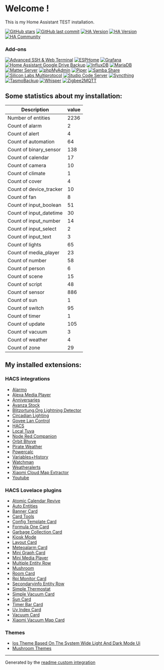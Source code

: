 # Welcome !

This is my Home Assistant TEST installation.

[![GitHub stars](https://img.shields.io/github/stars/Rodney-Smith/HATest-Config?style=plastic)](https://github.com/Rodney-Smith/HATest-Config/stargazers)
[![GitHub last commit](https://img.shields.io/github/last-commit/rodney-smith/HATest-Config/main?style=plastic)](https://github.com/rodney-smith/HATest-Config/commits/main)
[![HA Version](https://img.shields.io/badge/Running_Home_Assistant-2023.9.0b3-darkblue)](https://github.com/home-assistant/home-assistant/releases/latest)
[![HA Version](https://img.shields.io/badge/Original_Home_Assistant-2020.12.1-darkblue)](https://github.com/home-assistant/core/releases/2020.12.1)
[![HA Community](https://img.shields.io/badge/HA_Community-Forum-orange)](https://community.home-assistant.io/u/rodney.delauer/summary)

### Add-ons
[![Advanced SSH & Web Terminal](https://img.shields.io/badge/SSH_%26_Terminal-15.0.7-5294E2.svg)](https://github.com/hassio-addons/addon-ssh)
[![ESPHome](https://img.shields.io/badge/ESPHome-2023.8.2-5294E2.svg)](https://esphome.io/)
[![Grafana](https://img.shields.io/badge/Grafana-unknown-5294E2.svg)](https://github.com/hassio-addons/addon-grafana)
[![Home Assistant Google Drive Backup](https://img.shields.io/badge/Google_Drive_Backup-0.111.1-5294E2.svg)](https://github.com/sabeechen/hassio-google-drive-backup)
[![InfluxDB](https://img.shields.io/badge/InfluxDB-unknown-5294E2.svg)](https://github.com/hassio-addons/addon-influxdb)
[![MariaDB](https://img.shields.io/badge/MariaDB-2.6.1-5294E2.svg)](https://github.com/home-assistant/addons/tree/master/mariadb)
[![Matter Server](https://img.shields.io/badge/Matter_Server-4.9.0-5294E2.svg)](https://github.com/home-assistant/addons/tree/master/matter_server)
[![phpMyAdmin](https://img.shields.io/badge/phpMyAdmin-0.8.7-5294E2.svg)](https://github.com/hassio-addons/addon-phpmyadmin)
[![Piper](https://img.shields.io/badge/Piper-1.3.2-5294E2.svg)](https://github.com/home-assistant/addons/blob/master/piper)
[![Samba Share](https://img.shields.io/badge/Samba-10.0.2-5294E2.svg)](https://github.com/home-assistant/addons/tree/master/samba)
[![Silicon Labs Multiprotocol](https://img.shields.io/badge/Silabs_Multiprotocol-2.3.2-5294E2.svg)](https://github.com/home-assistant/addons/tree/master/silabs-multiprotocol)
[![Studio Code Server](https://img.shields.io/badge/Studio_Code_Server-5.10.1-5294E2.svg)](https://github.com/hassio-addons/addon-vscode)
[![Syncthing](https://img.shields.io/badge/Syncthing-1.16.3-5294E2.svg)](https://github.com/Poeschl/Hassio-Addons/tree/main/syncthing)
[![TasmoBackup](https://img.shields.io/badge/TasmoBackup-1.0.0-5294E2.svg)](https://github.com/danmed/TasmoBackupV1/)
[![Whisper](https://img.shields.io/badge/Whisper-1.0.0-5294E2.svg)](https://github.com/home-assistant/addons/blob/master/whisper)
[![Zigbee2MQTT](https://img.shields.io/badge/Zigbee2MQTT-1.33.0-5294E2.svg)](https://github.com/zigbee2mqtt/hassio-zigbee2mqtt/tree/master/zigbee2mqtt)

## Some statistics about my installation:
Description | value
-- | --
Number of entities | 2236
Count of alarm | 2
Count of alert | 4
Count of automation | 64
Count of binary_sensor | 138
Count of calendar | 17
Count of camera | 10
Count of climate | 1
Count of cover | 4
Count of device_tracker | 10
Count of fan | 8
Count of input_boolean | 51
Count of input_datetime | 30
Count of input_number | 14
Count of input_select | 2
Count of input_text | 3
Count of lights | 65
Count of media_player | 23
Count of number | 58
Count of person | 6
Count of scene | 15
Count of script | 48
Count of sensor | 886
Count of sun | 1
Count of switch | 95
Count of timer | 1
Count of update | 105
Count of vacuum | 3
Count of weather | 4
Count of zone | 29

## My installed extensions:

### HACS integrations
- [Alarmo](https://github.com/nielsfaber/alarmo)
- [Alexa Media Player](https://github.com/custom-components/alexa_media_player)
- [Anniversaries](https://github.com/pinkywafer/Anniversaries)
- [Avanza Stock](https://github.com/custom-components/sensor.avanza_stock)
- [Blitzortung.Org Lightning Detector](https://github.com/mrk-its/homeassistant-blitzortung)
- [Circadian Lighting](https://github.com/claytonjn/hass-circadian_lighting)
- [Govee Lan Control](https://github.com/wez/govee-lan-hass)
- [HACS](https://github.com/hacs/integration)
- [Local Tuya](https://github.com/rospogrigio/localtuya)
- [Node Red Companion](https://github.com/zachowj/hass-node-red)
- [Orbit Bhyve](https://github.com/sebr/bhyve-home-assistant)
- [Pirate Weather](https://github.com/alexander0042/pirate-weather-ha)
- [Powercalc](https://github.com/bramstroker/homeassistant-powercalc)
- [Variables+History](https://github.com/Wibias/hass-variables)
- [Watchman](https://github.com/dummylabs/thewatchman)
- [Weatheralerts](https://github.com/custom-components/weatheralerts)
- [Xiaomi Cloud Map Extractor](https://github.com/PiotrMachowski/Home-Assistant-custom-components-Xiaomi-Cloud-Map-Extractor)
- [Youtube](https://github.com/custom-components/youtube)

### HACS Lovelace plugins
- [Atomic Calendar Revive](https://github.com/totaldebug/atomic-calendar-revive)
- [Auto Entities](https://github.com/thomasloven/lovelace-auto-entities)
- [Banner Card](https://github.com/nervetattoo/banner-card)
- [Card Tools](https://github.com/thomasloven/lovelace-card-tools)
- [Config Template Card](https://github.com/iantrich/config-template-card)
- [Formula One Card](https://github.com/marcokreeft87/formulaone-card)
- [Garbage Collection Card](https://github.com/amaximus/garbage-collection-card)
- [Kiosk Mode](https://github.com/NemesisRE/kiosk-mode)
- [Layout Card](https://github.com/thomasloven/lovelace-layout-card)
- [Meteoalarm Card](https://github.com/MrBartusek/MeteoalarmCard)
- [Mini Graph Card](https://github.com/kalkih/mini-graph-card)
- [Mini Media Player](https://github.com/kalkih/mini-media-player)
- [Multiple Entity Row](https://github.com/benct/lovelace-multiple-entity-row)
- [Mushroom](https://github.com/piitaya/lovelace-mushroom)
- [Room Card](https://github.com/marcokreeft87/room-card)
- [Rpi Monitor Card](https://github.com/ironsheep/lovelace-rpi-monitor-card)
- [Secondaryinfo Entity Row](https://github.com/custom-cards/secondaryinfo-entity-row)
- [Simple Thermostat](https://github.com/nervetattoo/simple-thermostat)
- [Simple Vacuum Card](https://github.com/benct/lovelace-xiaomi-vacuum-card)
- [Sun Card](https://github.com/AitorDB/home-assistant-sun-card)
- [Timer Bar Card](https://github.com/rianadon/timer-bar-card)
- [Uv Index Card](https://github.com/t1gr0u/uv-index-card)
- [Vacuum Card](https://github.com/denysdovhan/vacuum-card)
- [Xiaomi Vacuum Map Card](https://github.com/PiotrMachowski/lovelace-xiaomi-vacuum-map-card)

### Themes
- [Ios Theme   Based On The System Wide Light And Dark Mode Ui](https://github.com/JuanMTech/ios-theme)
- [Mushroom Themes](https://github.com/piitaya/lovelace-mushroom-themes)


***

Generated by the [readme custom integration](https://github.com/custom-components/readme)